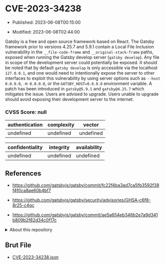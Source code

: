 # CVE-2023-34238

- Published: 2023-06-08T00:15:00

- Modified: 2023-06-08T02:44:00

Gatsby is a free and open source framework based on React. The Gatsby framework prior to versions 4.25.7 and 5.9.1 contain a Local File Inclusion vulnerability in the `__file-code-frame` and `__original-stack-frame` paths, exposed when running the Gatsby develop server (`gatsby develop`). Any file in scope of the development server could potentially be exposed. It should be noted that by default `gatsby develop` is only accessible via the localhost `127.0.0.1`, and one would need to intentionally expose the server to other interfaces to exploit this vulnerability by using server options such as `--host 0.0.0.0`, `-H 0.0.0.0`, or the `GATSBY_HOST=0.0.0.0` environment variable. A patch has been introduced in `gatsby@5.9.1` and `gatsby@4.25.7` which mitigates the issue. Users are advised to upgrade. Users unable to upgrade should avoid exposing their development server to the internet.

### CVSS Score: **null**

| authentication | complexity | vector |
| --- | --- | --- |
| undefined | undefined | undefined |

| confidentiality | integrity | availability |
| --- | --- | --- |
| undefined | undefined | undefined |

## References

* https://github.com/gatsbyjs/gatsby/commit/fc22f4ba3ad7ca5fb3592f38f4f0ca8ae60b4bf7

* https://github.com/gatsbyjs/gatsby/security/advisories/GHSA-c6f8-8r25-c4gc

* https://github.com/gatsbyjs/gatsby/commit/ae5a654eb346b2e7a9d341b809b2f82d34c0f17c

<details>
<summary>About this repository</summary> 

  This repository is part of the project [Live Hack CVE](https://github.com/Live-Hack-CVE). Main website can be found [www.live-hack.org](https://www.live-hack.org) 
  
  Made by [Sn0wAlice](https://github.com/Sn0wAlice) for the people that care about security and need to have a feed of the latest CVEs. Hope you enjoy it, don't forget to star the repo and follow me on [Twitter](https://twitter.com/Sn0wAlice) and [Github](https://github.com/Sn0wAlice). And that is my [personnal website](https://www.alice-snow.me/)

  - [Home Page](https://github.com/Live-Hack-CVE)
  - [Framework](https://github.com/Live-Hack-CVE/cve-framework)
  - [CVE database](https://github.com/Live-Hack-CVE/full_database)
  - [Changelog](https://github.com/Live-Hack-CVE/Changelog)
</details>

## Brut File

* [CVE-2023-34238.json](https://raw.githubusercontent.com/Live-Hack-CVE/full_database/main/cves/2023/CVE-2023-34238.json)

